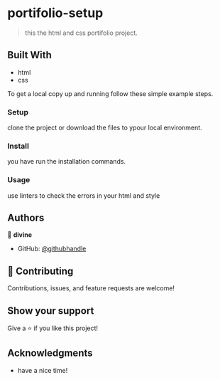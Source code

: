 # portifolio-setup


> this the html and css portifolio project.


## Built With

- html
- css

To get a local copy up and running follow these simple example steps.



### Setup 
clone the project or download the files to ypour local environment.

### Install
you have run the installation commands.

### Usage 
use linters to check the errors in your html and style 


## Authors

👤 **divine**

- GitHub: [@githubhandle]( https://github.com/divinecharlotte)

## 🤝 Contributing

Contributions, issues, and feature requests are welcome!


## Show your support

Give a ⭐️ if you like this project!

## Acknowledgments

- have a nice time!

